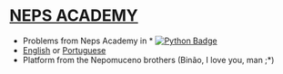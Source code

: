 # [NEPS ACADEMY](https://neps.academy/)
* Problems from Neps Academy in * [![Python Badge](https://img.shields.io/badge/Python-3776AB?style=flat&logo=python&logoColor=white&link=https://www.python.org/)](https://www.python.org/)
* [English](https://neps.academy/exercises) or [Portuguese](https://neps.academy/br/exercises)
* Platform from the Nepomuceno brothers (Binão, I love you, man ;*)
